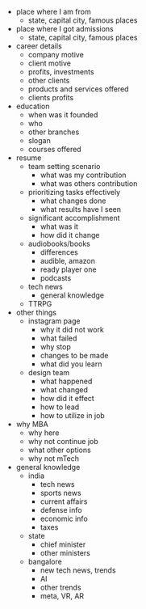 - place where I am from
	- state, capital city, famous places
- place where I got admissions
	- state, capital city, famous places
- career details
	- company motive
	- client motive
	- profits, investments
	- other clients
	- products and services offered
	- clients profits
- education
	- when was it founded
	- who
	- other branches
	- slogan
	- courses offered
- resume
	- team setting scenario
		- what was my contribution
		- what was others contribution
	- prioritizing tasks effectively
		- what changes done
		- what results have I seen
	- significant accomplishment
		- what was it
		- how did it change
	- audiobooks/books
		- differences
		- audible, amazon
		- ready player one
		- podcasts
	- tech news
		- general knowledge
	- TTRPG
- other things
	- instagram page
		- why it did not work
		- what failed
		- why stop
		- changes to be made
		- what did you learn
	- design team
		- what happened
		- what changed
		- how did it effect
		- how to lead
		- how to utilize in job
- why MBA
	- why here
	- why not continue job
	- what other options
	- why not mTech
- general knowledge
	- india
		- tech news
		- sports news
		- current affairs
		- defense info
		- economic info
		- taxes
	- state
		- chief minister
		- other ministers
	- bangalore
		- new tech news, trends
		- AI
		- other trends
		- meta, VR, AR